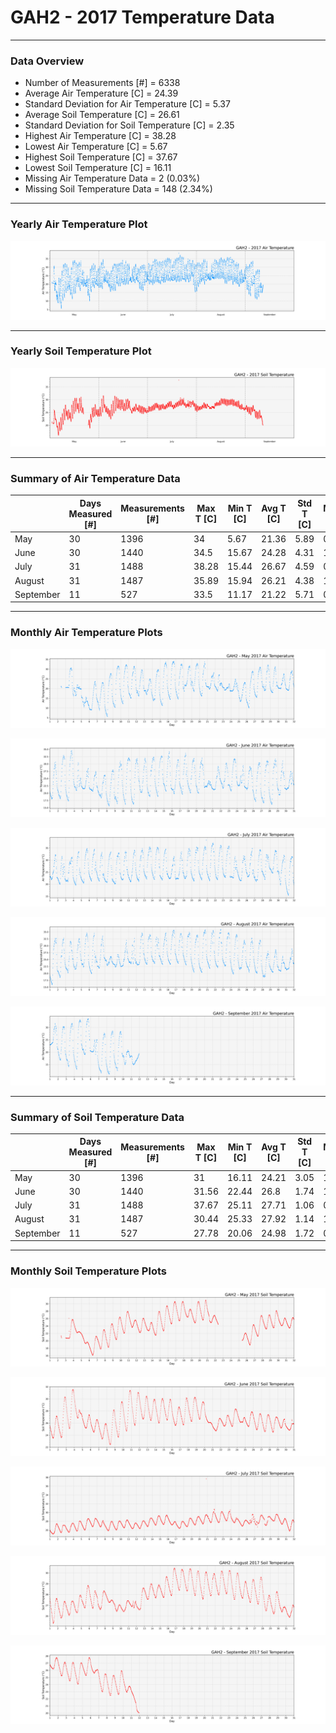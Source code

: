 # GAH2 - 2017 Temperature Data

***

### Data Overview

- Number of Measurements [#] = 6338
- Average Air Temperature [C] = 24.39
- Standard Deviation for Air Temperature [C] = 5.37
- Average Soil Temperature [C] = 26.61
- Standard Deviation for Soil Temperature [C] = 2.35
- Highest Air Temperature [C] = 38.28
- Lowest Air Temperature [C] = 5.67
- Highest Soil Temperature [C] = 37.67
- Lowest Soil Temperature [C] = 16.11
- Missing Air Temperature Data = 2 (0.03%)
- Missing Soil Temperature Data = 148 (2.34%)

***

### Yearly Air Temperature Plot

![](2017_Air_Temperature_Scatter_Plot.png)

***

### Yearly Soil Temperature Plot

![](2017_Soil_Temperature_Scatter_Plot.png)

***

### Summary of Air Temperature Data

|           |   Days Measured [#] |   Measurements [#] |   Max T [C] |   Min T [C] |   Avg T [C] |   Std T [C] |   Missing [C] |   Missing [%] |
|-----------|---------------------|--------------------|-------------|-------------|-------------|-------------|---------------|---------------|
| May       |                  30 |               1396 |       34    |        5.67 |       21.36 |        5.89 |             0 |          0    |
| June      |                  30 |               1440 |       34.5  |       15.67 |       24.28 |        4.31 |             1 |          0.07 |
| July      |                  31 |               1488 |       38.28 |       15.44 |       26.67 |        4.59 |             0 |          0    |
| August    |                  31 |               1487 |       35.89 |       15.94 |       26.21 |        4.38 |             1 |          0.07 |
| September |                  11 |                527 |       33.5  |       11.17 |       21.22 |        5.71 |             0 |          0    |

***

### Monthly Air Temperature Plots

![](05_2017_Air_Temperature_Scatter_Plot.png)

![](06_2017_Air_Temperature_Scatter_Plot.png)

![](07_2017_Air_Temperature_Scatter_Plot.png)

![](08_2017_Air_Temperature_Scatter_Plot.png)

![](09_2017_Air_Temperature_Scatter_Plot.png)

***

### Summary of Soil Temperature Data

|           |   Days Measured [#] |   Measurements [#] |   Max T [C] |   Min T [C] |   Avg T [C] |   Std T [C] |   Missing [C] |   Missing [%] |
|-----------|---------------------|--------------------|-------------|-------------|-------------|-------------|---------------|---------------|
| May       |                  30 |               1396 |       31    |       16.11 |       24.21 |        3.05 |           146 |         10.46 |
| June      |                  30 |               1440 |       31.56 |       22.44 |       26.8  |        1.74 |             1 |          0.07 |
| July      |                  31 |               1488 |       37.67 |       25.11 |       27.71 |        1.06 |             0 |          0    |
| August    |                  31 |               1487 |       30.44 |       25.33 |       27.92 |        1.14 |             1 |          0.07 |
| September |                  11 |                527 |       27.78 |       20.06 |       24.98 |        1.72 |             0 |          0    |

***

### Monthly Soil Temperature Plots

![](05_2017_Soil_Temperature_Scatter_Plot.png)

![](06_2017_Soil_Temperature_Scatter_Plot.png)

![](07_2017_Soil_Temperature_Scatter_Plot.png)

![](08_2017_Soil_Temperature_Scatter_Plot.png)

![](09_2017_Soil_Temperature_Scatter_Plot.png)

